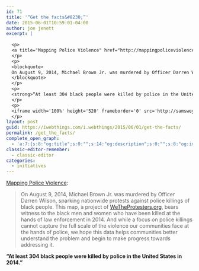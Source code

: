 ```yaml
---
id: 71
title: '“Get the facts&#8230;”'
date: 2015-06-01T10:59:01-04:00
author: joe jenett
excerpt: |
  
  <p>
  <a title="Mapping Police Violence" href="http://mappingpoliceviolence.org/">Mapping Police Violence</a>:
  </p>
  <p>
  <blockquote>
  On August 9, 2014, Michael Brown Jr. was murdered by Officer Darren Wilson, sparking nationwide protests against police killings of black people. This map, a project of <a href="http://wetheprotesters.org">WeTheProtesters.org</a>, bears witness to the black men and women who have been killed at the hands of law enforcement in 2014. And while a focus on police killings cannot capture the full scale of the violence our communities face at the hands of police, we hope this data helps communities better understand the problem and begin to make progress towards addressing it.
  </blockquote>
  </p>
  <p>
  <strong>“At least 304 black people were killed by police in the United States in 2014.”</strong>
  </p>
  <p>
  <iframe width='100%' height='520' frameborder='0' src='http://samswey.cartodb.com/viz/5815277e-bc86-11e4-84e3-0e4fddd5de28/embed_map' allowfullscreen webkitallowfullscreen mozallowfullscreen oallowfullscreen msallowfullscreen></iframe>
  </p>
layout: post
guid: https://iwebthings.com/i.webthings/2015/06/01/get-the-facts/
permalink: /get_the_facts/
complete_open_graph:
  - 'a:7:{s:8:"og:title";s:0:"";s:14:"og:description";s:0:"";s:8:"og:image";s:0:"";s:7:"og:type";s:0:"";s:12:"twitter:card";s:7:"summary";s:19:"twitter:description";s:0:"";s:15:"twitter:creator";s:0:"";}'
classic-editor-remember:
  - classic-editor
categories:
  - initiatives
---
```

[Mapping Police Violence](http://mappingpoliceviolence.org/ "Mapping Police Violence"):

> On August 9, 2014, Michael Brown Jr. was murdered by Officer Darren Wilson, sparking nationwide protests against police killings of black people. This map, a project of [WeTheProtesters.org](http://wetheprotesters.org), bears witness to the black men and women who have been killed at the hands of law enforcement in 2014. And while a focus on police killings cannot capture the full scale of the violence our communities face at the hands of police, we hope this data helps communities better understand the problem and begin to make progress towards addressing it.

**“At least 304 black people were killed by police in the United States in 2014.”**